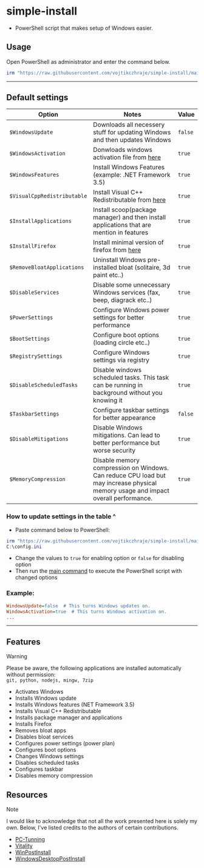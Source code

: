 # simple-install
- PowerShell script that makes setup of Windows easier.

## Usage
Open PowerShell as administrator and enter the command below. <br />
```powershell
irm "https://raw.githubusercontent.com/vojtikczhraje/simple-install/main/simple-install.ps1" | iex
```
---
## Default settings

| Option | Notes | Value |
|----------|----------|----------|
| `$WindowsUpdate` | Downloads all necessery stuff for updating Windows and then updates Windows | `false` |
| `$WindowsActivation` | Donwloads windows activation file from [here](https://github.com/massgravel/Microsoft-Activation-Scripts) | `true` |
| `$WindowsFeatures` | Install Windows Features (example: .NET Framework 3.5) | `true` |
| `$VisualCppRedistributable` | Install Visual C++ Redistributable from [here](https://github.com/abbodi1406/vcredist) | `true` |
| `$InstallApplications` | Install scoop(package manager) and then install applications that are mention in features | `true` |
| `$InstallFirefox` | Install minimal version of firefox from [here](https://github.com/amitxv/firefox) | `true` |
| `$RemoveBloatApplications` | Uninstall Windows pre-installed bloat (solitaire, 3d paint etc..) | `true` |
| `$DisableServices` | Disable some unnecessary Windows services (fax, beep, diagrack etc..) | `true` |
| `$PowerSettings` | Configure Windows power settings for better performance | `true` |
| `$BootSettings` | Configure boot options (loading circle etc..) | `true` |
| `$RegistrySettings` | Configure Windows settings via registry | `true` |
| `$DisableScheduledTasks` | Disable windows scheduled tasks. This task can be running in background without you knowing it | `true` |
| `$TaskbarSettings` | Configure taskbar settings for better appearance | `false` |
| `$DisableMitigations ` | Disable Windows mitigations. Can lead to better performance but worse security | `true` |
| `$MemoryCompression ` | Disable memory compression on Windows. Can reduce CPU load but may increase physical memory usage and impact overall performance. | `true` |

### How to update settings in the table ^
- Paste command below to PowerShell:
```powershell
irm "https://raw.githubusercontent.com/vojtikczhraje/simple-install/main/assets/config.ini" -OutFile "C:\config.ini"
C:\config.ini
```

- Change the values to `true` for enabling option or `false` for disabling option
- Then run the [main command](https://github.com/vojtikczhraje/simple-install?tab=readme-ov-file#simple-install) to execute the PowerShell script with changed options

### Example:
```ini
WindowsUpdate=false  # This turns Windows updates on.
WindowsActivation=true  # This turns Windows activation on.
...
```

---

## Features
> [!WARNING]  
> Please be aware, the following applications are installed automatically without permission: <br />
> `git, python, nodejs, mingw, 7zip`
- Activates Windows
- Installs Windows update
- Installs Windows features (NET Framework 3.5)
- Installs Visual C++ Redistributable
- Installs package manager and applications
- Installs Firefox
- Removes bloat apps
- Disables bloat services
- Configures power settings (power plan)
- Configures boot options
- Changes Windows settings
- Disables scheduled tasks
- Configures taskbar
- Disables memory compression
  

## Resources
> [!NOTE]  
> I would like to acknowledge that not all the work presented here is solely my own. Below, I've listed credits to the authors of certain contributions.
- [PC-Tunning](https://github.com/amitxv/PC-Tuning)
- [Vitality](https://github.com/vojtikczhraje/Vitality)
- [WinPostInstall](https://github.com/jhx0/WinPostInstall)
- [WindowsDesktopPostInstall](https://gist.github.com/elipriaulx/afab55846e4ebc8854466c439a79fccc)
